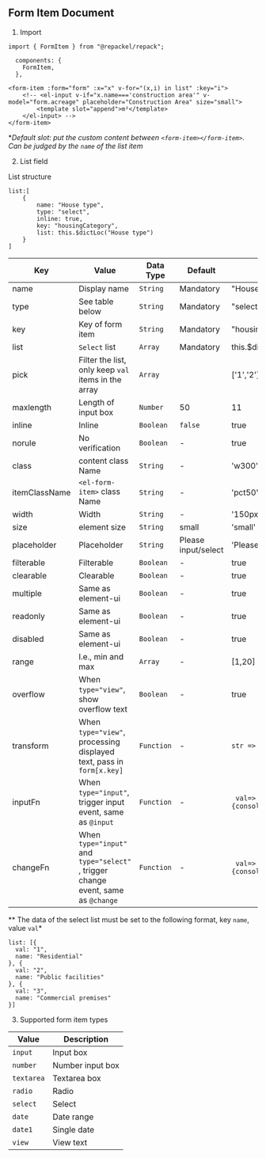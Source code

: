 ## **Form Item** Document

1. Import 
```
import { FormItem } from "@repackel/repack";

  components: {
    FormItem,
  },
```
```
<form-item :form="form" :x="x" v-for="(x,i) in list" :key="i">
    <!-- <el-input v-if="x.name==='construction area'" v-model="form.acreage" placeholder="Construction Area" size="small">
        <template slot="append">m²</template>
    </el-input> -->
</form-item>
```

**Default slot: put the custom content between `<form-item></form-item>`. Can be judged by the `name` of the list item*

2. List field

List structure
```
list:[
    {
        name: "House type",
        type: "select",
        inline: true,
        key: "housingCategory",
        list: this.$dictLoc("House type")
    }
]

```

| Key | Value | Data Type | Default | Example |
| --- | --- | --- |--- | --- |
| name | Display name | `String` | Mandatory |"House type" |
| type | See table below | `String`| Mandatory | "select" |
| key | Key of form item | `String` | Mandatory | "housingCategory"  |
| list | `Select` list | `Array` | Mandatory | this.$dictLoc("House type") |
| pick | Filter the list, only keep `val` items in the array | `Array` |   | ['1','2'] |
| maxlength | Length of input box | `Number`| 50| 11 |
| inline | Inline | `Boolean` | `false` | true  |
| norule | No verification | `Boolean` | - | true  |
| class | content class Name | `String` | - | 'w300'  |
| itemClassName | `<el-form-item>` class Name | `String` | - | 'pct50'  |
| width | Width | `String` | - | '150px'  |
| size | element size | `String` | small | 'small'  |
| placeholder | Placeholder | `String` | Please input/select | 'Please input'  |
| filterable | Filterable | `Boolean` | - | true  |
| clearable | Clearable | `Boolean` | - | true  |
| multiple | Same as element-ui | `Boolean` | - | true  |
| readonly | Same as element-ui | `Boolean` | - | true  |
| disabled | Same as element-ui | `Boolean` | - | true  |
| range | I.e., min and max | `Array` | - | [1,20]  |
| overflow | When `type="view"`, show overflow text | `Boolean` | - | true  |
| transform | When `type="view"`, processing displayed text, pass in `form[x.key]` | `Function` | - | `str => str.substr(0,4)`  |
| inputFn | When `type="input"`, trigger input event, same as `@input` | `Function` | - | ` val=>{console.log('input=>',val)}`  |
| changeFn | When `type="input"` and `type="select"` , trigger change event, same as `@change` | `Function` | - | ` val=>{console.log('change=>',val)}` |

** The data of the select list must be set to the following format, key `name`, value `val`*

```
list: [{
  val: "1",
  name: "Residential"
}, {
  val: "2",
  name: "Public facilities"
}, {
  val: "3",
  name: "Commercial premises"
}]
```

3. Supported form item types

| Value | Description |
| -- | -- |
| `input` | Input box |
| `number` | Number input box |
| `textarea` | Textarea box |
| `radio` | Radio |
| `select`| Select | 
| `date`| Date range | 
| `date1`| Single date |
| `view` | View text |